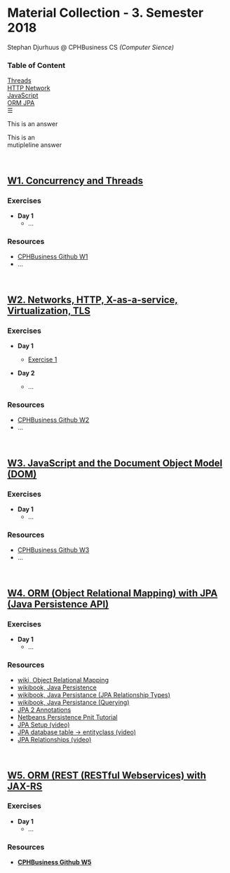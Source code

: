# Material Collection - 3. Semester 2018
Stephan Djurhuus @ CPHBusiness CS *(Computer Sience)*
<div class="sidebar">
    <h3 id="sb-title">Table of Content</h3>
    <a class="toc-ref" href="#w1-concurrency-and-threads">Threads</a><br>
    <a class="toc-ref" href="#w2-networks-http-x-as-a-service-virtualization-tls">HTTP Network</a><br>
    <a class="toc-ref" href="#w3-javascript-and-the-document-object-model-dom">JavaScript</a><br>
    <a class="toc-ref" href="#w4-orm-object-relational-mapping-with-jpa-java-persistence-api">ORM JPA</a><br>
    <div id="sidebar-bars">☰</div>
</div>


<p class="answer">This is an answer</p>

<p class="answer">This is an<br>
mutipleline answer</p>

<div class="break"><br></div>
 
## [W1. **Concurrency and Threads**](subjects/w1-threads.md)

### Exercises
* **Day 1**
  * ...

### Resources
* [CPHBusiness Github W1](https://github.com/Cphdat3sem2018f/week1-threads)
* ...

<div class="break"><br></div>

## [W2. **Networks, HTTP, X-as-a-service, Virtualization, TLS**](subjects/w2-http-network.md)

### Exercises
* **Day 1**
  * [Exercise 1](subjects/w2-exercises/w2d1e1.md)
  
* **Day 2**
  * ...

### Resources
* [CPHBusiness Github W2](https://github.com/Cphdat3sem2018f/week2-Net-Http-TLS)
* ...

<div class="break"><br></div>
 
## [W3. **JavaScript and the Document Object Model (DOM)**](subjects/w3-java-script.md)

### Exercises
* **Day 1**
  * ...

### Resources
* [CPHBusiness Github W3](https://github.com/Cphdat3sem2018f/week3-javascript)
* ...

<div class="break"><br></div>
 
## [W4. **ORM (Object Relational Mapping) with JPA (Java Persistence API)**](subjects/w4-orm-jpa.md)

### Exercises
* **Day 1**
  * ...

### Resources
* [wiki, Object Relational Mapping](https://en.wikipedia.org/wiki/Object-relational_mapping)
* [wikibook, Java Persistence](https://en.wikibooks.org/wiki/Java_Persistence)
* [wikibook, Java Persistance (JPA Relationship Types)](https://en.wikibooks.org/wiki/Java_Persistence/Relationships#JPA_Relationship_Types)
* [wikibook, Java Persistance (Querying)](https://en.wikibooks.org/wiki/Java_Persistence/Querying)
* [JPA 2 Annotations](https://www.objectdb.com/api/java/jpa/annotations)
* [Netbeans Persistence Pnit Tutorial](http://wiki.netbeans.org/SimpleJPAApplicationWithNetbeans#Create_Persistence_Unit)
* [JPA Setup (video)](https://www.twitch.tv/videos/168683174)
* [JPA database table -> entityclass (video)](https://www.twitch.tv/videos/168934609)
* [JPA Relationships (video)](https://www.twitch.tv/videos/168939780)

<div class="break"><br></div>
 
## [W5. **ORM (REST (RESTful Webservices) with JAX-RS**](subjects/w4-orm-jpa.md)

### Exercises
* **Day 1**
  * ...

### Resources
* [**CPHBusiness Github W5**](https://github.com/Cphdat3sem2018f/week5-REST-JSON/tree/master/A)
